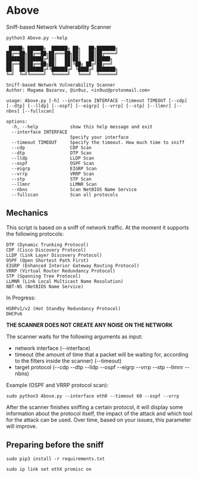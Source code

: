 # Above
Sniff-based Network Vulnerability Scanner

```
python3 Above.py --help

 █████╗ ██████╗  ██████╗ ██╗   ██╗███████╗    
██╔══██╗██╔══██╗██╔═══██╗██║   ██║██╔════╝    
███████║██████╔╝██║   ██║██║   ██║█████╗      
██╔══██║██╔══██╗██║   ██║╚██╗ ██╔╝██╔══╝      
██║  ██║██████╔╝╚██████╔╝ ╚████╔╝ ███████╗    
╚═╝  ╚═╝╚═════╝  ╚═════╝   ╚═══╝  ╚══════╝  

Sniff-based Network Vulnerability Scanner
Author: Magama Bazarov, @in9uz, <in9uz@protonmail.com>

usage: Above.py [-h] --interface INTERFACE --timeout TIMEOUT [--cdp] [--dtp] [--lldp] [--ospf] [--eigrp] [--vrrp] [--stp] [--llmnr] [--nbns] [--fullscan]

options:
  -h, --help            show this help message and exit
  --interface INTERFACE
                        Specify your interface
  --timeout TIMEOUT     Specify the timeout. How much time to sniff
  --cdp                 CDP Scan
  --dtp                 DTP Scan
  --lldp                LLDP Scan
  --ospf                OSPF Scan
  --eigrp               EIGRP Scan
  --vrrp                VRRP Scan
  --stp                 STP Scan
  --llmnr               LLMNR Scan
  --nbns                Scan NetBIOS Name Service
  --fullscan            Scan all protocols
  ```
## Mechanics

This script is based on a sniff of network traffic. At the moment it supports the following protocols:

```
DTP (Dynamic Trunking Protocol)
CDP (Cisco Discovery Protocol)
LLDP (Link Layer Discovery Protocol)
OSPF (Open Shortest Path First)
EIGRP (Enhanced Interior Gateway Routing Protocol)
VRRP (Virtual Router Redundancy Protocol)
STP (Spanning Tree Protocol)
LLMNR (Link Local Multicast Name Resolution)
NBT-NS (NetBIOS Name Service)
```
In Progress:
```
HSRPv1/v2 (Hot Standby Redundancy Protocol)
DHCPv6
```
**THE SCANNER DOES NOT CREATE ANY NOISE ON THE NETWORK**

The scanner waits for the following arguments as input:
  - network interface (--interface)
  - timeout (the amount of time that a packet will be waiting for, according to the filters inside the scanner) (--timeout)
  - target protocol (--cdp --dtp --lldp --ospf --eigrp --vrrp --stp --llmnr --nbns)
  
Example (OSPF and VRRP protocol scan):
```
sudo python3 Above.py --interface eth0 --timeout 60 --ospf --vrrp
```
After the scanner finishes sniffing a certain protocol, it will display some information about the protocol itself, the impact of the attack and which tool for the attack can be used. Over time, based on your issues, this parameter will improve.

## Preparing before the sniff
```
sudo pip3 install -r requirements.txt
```

```
sudo ip link set ethX promisc on
```


